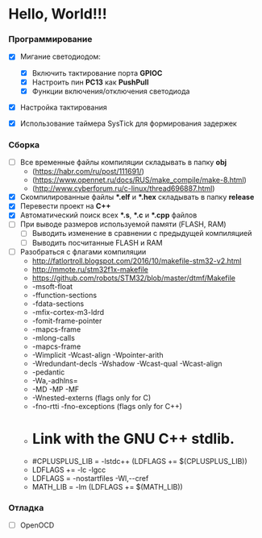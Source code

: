 Hello, World!!!
===

### Программирование

- [x] Мигание светодиодом:
  - [x] Включить тактирование порта __GPIOC__
  - [x] Настроить пин __PC13__ как __PushPull__
  - [x] Функции включения/отключения светодиода
- [x] Настройка тактирования
- [x] Использование таймера SysTick для формирования задержек


### Сборка

- [ ] Все временные файлы компиляции складывать в папку __obj__ 
  - (https://habr.com/ru/post/111691/) 
  - (https://www.opennet.ru/docs/RUS/make_compile/make-8.html) 
  - (http://www.cyberforum.ru/c-linux/thread696887.html)
- [x] Скомпилированные файлы __*.elf__ и __*.hex__ складывать в папку __release__
- [x] Перевести проект на __C++__
- [x] Автоматический поиск всех __*.s__, __*.c__ и __*.cpp__ файлов
- [ ] При выводе размеров используемой памяти (FLASH, RAM)
  - [ ] Выводить изменение в сравнении с предыдущей компиляцией
  - [ ] Выводить посчитанные FLASH и RAM
- [ ] Разобраться с флагами компиляции
  - http://fatlortroll.blogspot.com/2016/10/makefile-stm32-v2.html
  - http://mmote.ru/stm32f1x-makefile
  - https://github.com/robots/STM32/blob/master/dtmf/Makefile
  - -msoft-float
  - -ffunction-sections
  - -fdata-sections
  - -mfix-cortex-m3-ldrd
  - -fomit-frame-pointer
  - -mapcs-frame
  - -mlong-calls
  - -mapcs-frame
  - -Wimplicit -Wcast-align -Wpointer-arith
  - -Wredundant-decls -Wshadow -Wcast-qual -Wcast-align
  - -pedantic
  - -Wa,-adhlns=
  - -MD -MP -MF
  - -Wnested-externs  (flags only for C)
  - -fno-rtti -fno-exceptions  (flags only for C++)
  - # Link with the GNU C++ stdlib.
  - #CPLUSPLUS_LIB = -lstdc++ (LDFLAGS += $(CPLUSPLUS_LIB))
  - LDFLAGS += -lc -lgcc 
  - LDFLAGS = -nostartfiles -Wl,--cref
  - MATH_LIB = -lm (LDFLAGS += $(MATH_LIB))

### Отладка

- [ ] OpenOCD